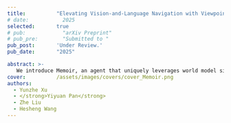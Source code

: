 ```yaml
---
title:          "Elevating Vision-and-Language Navigation with Viewpoint-Level Episodic Simulation and Memory"
# date:           2025
selected:       true
# pub:            "arXiv Preprint"
# pub_pre:        "Submitted to "
pub_post:       'Under Review.'
pub_date:       "2025"

abstract: >-
   We introduce Memoir, an agent that uniquely leverages world model simulation to retrieve episodic memories written to specific viewpoints. The world model serves dual purposes: it models agent intent through imagination to guide memory retrieval, while also providing memory representations for past experiences. Our work also introduces a comprehensive memory architecture combining observation memory for visual cues and navigation memory for navigation patterns.
cover:          /assets/images/covers/cover_Memoir.png
authors:
  - Yunzhe Xu
  - </strong>Yiyuan Pan</strong>
  - Zhe Liu
  - Hesheng Wang
---
```

